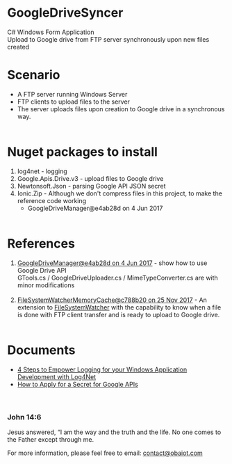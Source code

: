 # GoogleDriveSyncer
C# Windows Form Application<br/>
Upload to Google drive from FTP server synchronously upon new files created<br/>

# Scenario
* A FTP server running Windows Server
* FTP clients to upload files to the server
* The server uploads files upon creation to Google drive in a synchronous way.<br/><br/>

# Nuget packages to install<br/>
  1. log4net - logging<br/>
  2. Google.Apis.Drive.v3 - upload files to Google drive<br/>
  3. Newtonsoft.Json - parsing Google API JSON secret<br/>
  4. Ionic.Zip - Although we don't compress files in this project, to make the reference code working
      + GoogleDriveManager@e4ab28d on 4 Jun 2017
<br/><br/>
  
# References<br/>
  1. [GoogleDriveManager@e4ab28d on 4 Jun 2017](https://github.com/Obrelix/.net-Google-Drive-API-v3-File-Handling) - show how to use Google Drive API<br/>
     GTools.cs / GoogleDriveUploader.cs / MimeTypeConverter.cs are with minor modifications<br/><br/>
  2. [FileSystemWatcherMemoryCache@c788b20 on 25 Nov 2017](https://github.com/benbhall/FileSystemWatcherMemoryCache) - An extension to [FileSystemWatcher](https://msdn.microsoft.com/en-us/library/system.io.filesystemwatcher(v=vs.110).aspx) with the capability to know when a file is done with FTP client transfer and is ready to upload to Google drive.<br/><br/>
      
      
      
# Documents
* [4 Steps to Empower Logging for your Windows Application Development with Log4Net](https://drive.google.com/open?id=1aTPz7TWOUhI6jBQNInqq6OMeKLcG62Qz)
* [How to Apply for a Secret for Google APIs](https://drive.google.com/open?id=1afvB0KPzB0Ki8sHe5w-HzV62xTaL0xQt)<br/><br/><br/>


### John 14:6
Jesus answered, “I am the way and the truth and the life. No one comes to the Father except through me.<br/>

For more information, please feel free to email: contact@obaiot.com
